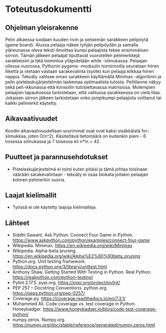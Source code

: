# Toteutusdokumentti

## Ohjelman yleisrakenne
Pelin alkaessa luodaan kuuden rivin ja seitsemän sarakkeen pelipöytä (game board). Alussa pelaaja näkee tyhjän pelipöydän ja 
samalla yläreunassa oleva teksti ilmoittaa kumpi pelaajista tekee ensimmäisen siirron. Tämän jälkeen pelaajat tiputtavat 
vuorotellen pelimerkkejä sarakkeisiin ja tätä toimintoa ylläpidetään while -silmukassa. Pelaajan ollessa vuorossa, Pythonin 
pygame -moduulin toiminnoilla seurataan hiiren liikettä ja otetaan vastaan sarakevalinta (syöte) kun pelaaja klikkaa hiiren 
nappia. Tekoäly valitsee oman sarakkeen käyttämällä Minimax -algoritmin ja pelin pistelaskujärjestelmän laskemaa optimaalista 
tulosta. Pelitilanne näkyy sekä peli-ikkunassa että konsoliin tulostettavassa matriisissa. Molempien pelaajien tapauksessa 
tarkistetaan, että valitussa sarakkeessa on vielä tilaa. Jokaisen siirron jälkeen tarkistetaan onko jompikumpi pelaajista 
voittanut tai kaikki pelimerkit käytetty.

## Aikavaativuudet
Koodin aikavaativuudeltaan suurimmat osat ovat kaksi sisäkkäistä for-silmukkaa, joten O(n^2). 
Käsiteltävä tietomäärä on kuitenkin pieni - 6 toisessa silmukassa ja 7 toisessa eli n*m = 42.

## Puutteet ja parannusehdotukset
* Pistelaskujärjestelmä ei toimi kuten pitäisi ja tämä johtaa toisinaan väärään sarakevalintaan - 
tekoäly ei osaa blokata joitakin pelaajan kolmen pelimerkin suoria.

## Laajat kielimallit
* Työssä ei ole käytetty laajoja kielimalleja.

## Lähteet
* Siddhi Sawant. Ask Python. Connect Four Game in Python. https://www.askpython.com/python/examples/connect-four-game
* Wikipedia. Minimax. https://en.wikipedia.org/wiki/Minimax
* Wikipedia. Alpha–beta pruning. https://en.wikipedia.org/wiki/Alpha%E2%80%93beta_pruning
* Python.org. Unit testing framework. https://docs.python.org/3/library/unittest.html
* Anthony Shaw. Getting Started With Testing in Python. Real Python. https://realpython.com/python-testing/
* Pylint 2.17.5. pypi.org. https://pypi.org/project/pylint/
* PEP 257 – Docstring Conventions. python.org. https://peps.python.org/pep-0257/
* Coverage.py. https://coverage.readthedocs.io/en/7.3.1/
* Muhammed Ali. Code coverage vs. test coverage in Python. Honeybadger. https://www.honeybadger.io/blog/code-test-coverage-python/
* numpy.zeros. Numpy.org. https://numpy.org/doc/stable/reference/generated/numpy.zeros.html
